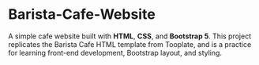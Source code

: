 # Barista-Cafe-Website
A simple  cafe website built with **HTML**, **CSS**, and **Bootstrap 5**.   This project replicates the Barista Cafe HTML template from Tooplate, and is a practice for learning front-end development, Bootstrap layout, and styling.
